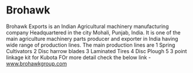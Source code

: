 # Brohawk
Brohawk Exports is an Indian Agricultural machinery manufacturing company Headquartered in the city Mohali, Punjab, India. It is one of the main agriculture machinery parts producer and exporter in India having wide range of production lines. The main production lines are 1 Spring Cultivators 2 Disc harrow blades 3 Laminated Tires 4 Disc Plough 5 3 point linkage kit for Kubota FOr more detail check the below link - www.brohawkgroup.com
